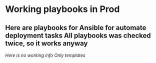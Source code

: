 # Working playbooks in Prod

Here are playbooks for Ansible for automate deployment tasks
All playbooks was checked twice, so it works anyway
---
*Here is no working info*
*Only templates*
